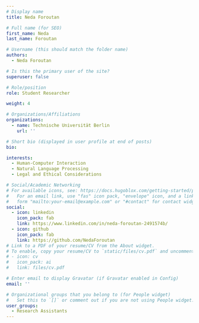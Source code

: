 ```yaml
---
# Display name
title: Neda Foroutan

# Full name (for SEO)
first_name: Neda
last_name: Foroutan

# Username (this should match the folder name)
authors:
  - Neda Foroutan

# Is this the primary user of the site?
superuser: false

# Role/position
role: Student Researcher

weight: 4

# Organizations/Affiliations
organizations:
  - name: Technische Universität Berlin
    url: ''

# Short bio (displayed in user profile at end of posts)
bio: 

interests:
  - Human-Computer Interaction
  - Natural Language Processing
  - Legal and Ethical Considerations

# Social/Academic Networking
# For available icons, see: https://docs.hugoblox.com/getting-started/page-builder/#icons
#   For an email link, use "fas" icon pack, "envelope" icon, and a link in the
#   form "mailto:your-email@example.com" or "#contact" for contact widget.
social:
  - icon: linkedin
    icon_pack: fab
    link: https://www.linkedin.com/in/neda-foroutan-2491574b/
  - icon: github
    icon_pack: fab
    link: https://github.com/NedaForoutan
# Link to a PDF of your resume/CV from the About widget.
# To enable, copy your resume/CV to `static/files/cv.pdf` and uncomment the lines below.
# - icon: cv
#   icon_pack: ai
#   link: files/cv.pdf

# Enter email to display Gravatar (if Gravatar enabled in Config)
email: ''

# Organizational groups that you belong to (for People widget)
#   Set this to `[]` or comment out if you are not using People widget.
user_groups:
  - Research Assistants
---
```

